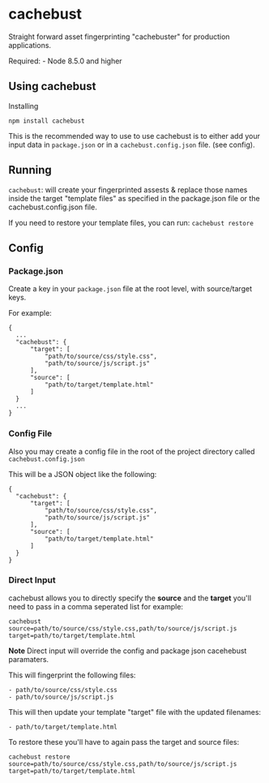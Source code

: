 # cachebust

Straight forward asset fingerprinting "cachebuster" for production applications.

Required:
    - Node 8.5.0 and higher


## Using cachebust

Installing

`npm install cachebust`

This is the recommended way to use to use cachebust is to either add your
input data in `package.json` or in a `cachebust.config.json` file. (see config).

## Running

`cachebust`: will create your fingerprinted assests & replace those names inside the
target "template files" as specified in the package.json file or the cachebust.config.json file.

If you need to restore your template files, you can run: `cachebust restore`

## Config

### Package.json

Create a key in your `package.json` file at the root level, with source/target keys.

For example:

    {
      ...
      "cachebust": {
          "target": [
              "path/to/source/css/style.css",
              "path/to/source/js/script.js"
          ],
          "source": [
              "path/to/target/template.html"
          ]
      }
      ...
    }

### Config File

Also you may create a config file in the root of the project directory called `cachebust.config.json`

This will be a JSON object like the following:

    {
      "cachebust": {
          "target": [
              "path/to/source/css/style.css",
              "path/to/source/js/script.js"
          ],
          "source": [
              "path/to/target/template.html"
          ]
      }
    }

### Direct Input

cachebust allows you to directly specify the **source** and the **target**
you'll need to pass in a comma seperated list for example:

`cachebust source=path/to/source/css/style.css,path/to/source/js/script.js target=path/to/target/template.html`

**Note** Direct input will override the config and package json cacehebust paramaters.


This will fingerprint the following files:

    - path/to/source/css/style.css
    - path/to/source/js/script.js

This will then update your template "target" file with the updated filenames:

    - path/to/target/template.html

To restore these you'll have to again pass the target and source files:

`cachebust restore source=path/to/source/css/style.css,path/to/source/js/script.js target=path/to/target/template.html`
